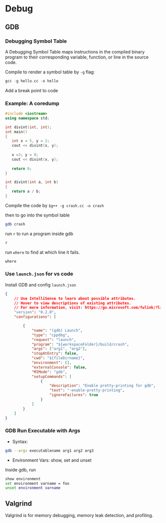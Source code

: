 # Debug

## GDB

### Debugging Symbol Table

A Debugging Symbol Table maps instructions in the compiled binary program to their corresponding variable, function, or line in the source code. 

Compile to render a symbol table by `-g` flag:
```cpp
gcc -g hello.cc -o hello 
```

Add a break point to code 

### Example: A coredump

```cpp
#include <iostream>
using namespace std;  

int divint(int, int);  
int main() 
{ 
   int x = 5, y = 2; 
   cout << divint(x, y); 
   
   x =3; y = 0; 
   cout << divint(x, y); 
   
   return 0; 
}  

int divint(int a, int b) 
{ 
   return a / b; 
}  
```

Compile the code by `$g++ -g crash.cc -o crash`

then to go into the symbol table
```bash
gdb crash
```

run `r` to run a program inside gdb
```bash
r
```

run `where` to find at which line it fails.
```bash
where
```

### Use `launch.json` for vs code

Install GDB and config `launch.json`

```json
{
    // Use IntelliSense to learn about possible attributes.
    // Hover to view descriptions of existing attributes.
    // For more information, visit: https://go.microsoft.com/fwlink/?linkid=830387
    "version": "0.2.0",
    "configurations": [

        {
            "name": "(gdb) Launch",
            "type": "cppdbg",
            "request": "launch",        
            "program": "${workspaceFolder}/build/crash",
            "args": ["arg1", "arg2"],
            "stopAtEntry": false,
            "cwd": "${fileDirname}",
            "environment": [],
            "externalConsole": false,
            "MIMode": "gdb",
            "setupCommands": [
                {
                    "description": "Enable pretty-printing for gdb",
                    "text": "-enable-pretty-printing",
                    "ignoreFailures": true
                }
            ]
        }
    ]
}
```

### GDB Run Executable with Args

* Syntax:
```bash
gdb --args executablename arg1 arg2 arg3
```


* Environment Vars: show, set and unset

Inside gdb, run
```bash
show environment 
set environment varname = foo
unset environment varname
```


## Valgrind

Valgrind is for memory debugging, memory leak detection, and profiling.

